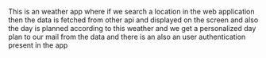 This is an weather app where if we search a location in the web application then the data is fetched from other api and displayed on the screen and also the day is planned according to this weather and we get a personalized day plan to our mail from the data and there is an also an user authentication present in the app
